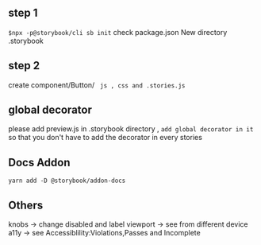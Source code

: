 ## step 1
`$npx -p@storybook/cli sb init`
check package.json 
New directory .storybook
## step 2
create component/Button/
` js , css and .stories.js`

## global decorator 
please add preview.js in .storybook directory ,
`add global decorator in it`
so that you don't have to add  the decorator in every stories

## Docs Addon

`yarn add -D @storybook/addon-docs`

## Others
knobs -> change disabled and label
viewport -> see from different device
a11y -> see Accessiblility:Violations,Passes and Incomplete